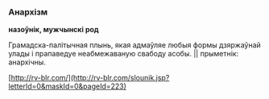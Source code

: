 ### Анархізм
**назоўнік, мужчынскі род**

Грамадска-палітычная плынь, якая адмаўляе любыя формы дзяржаўнай улады і прапаведуе неабмежаваную свабоду асобы. || прыметнік: анархічны.

<a rel="author">[http://rv-blr.com/](http://rv-blr.com/slounik.jsp?letterId=0&maskId=0&pageId=223)</a>
